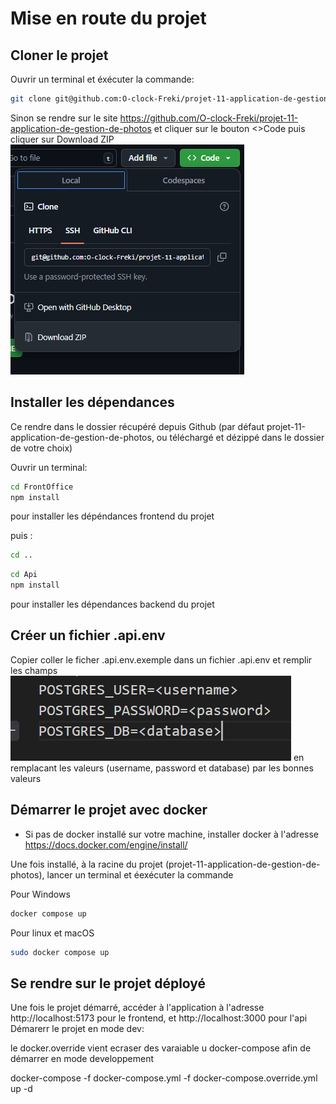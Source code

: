 # Mise en route du projet

## Cloner le projet

Ouvrir un terminal et éxécuter la commande:
``` bash 
git clone git@github.com:O-clock-Freki/projet-11-application-de-gestion-de-photos.git
```
Sinon se rendre sur le site https://github.com/O-clock-Freki/projet-11-application-de-gestion-de-photos et cliquer 
sur le bouton <>Code puis cliquer sur
Download ZIP
![alt text](image.png)

## Installer les dépendances

Ce rendre dans le dossier récupéré depuis Github (par défaut projet-11-application-de-gestion-de-photos, ou téléchargé et dézippé dans le dossier de votre choix)

Ouvrir un terminal:
``` bash
cd FrontOffice
npm install
```
pour installer les dépéndances frontend du projet

puis :
``` bash
cd ..
```
``` bash
cd Api
npm install
```
pour installer les dépendances backend du projet

## Créer un fichier .api.env
Copier coller le ficher .api.env.exemple dans un fichier .api.env et remplir les champs
![alt text](image-1.png) en remplacant les valeurs (username, password et database) par les bonnes valeurs

## Démarrer le projet avec docker 

* Si pas de docker installé sur votre machine, installer docker à l'adresse https://docs.docker.com/engine/install/

Une fois installé, à la racine du projet (projet-11-application-de-gestion-de-photos), lancer un terminal et éexécuter la commande 

Pour Windows
``` bash
docker compose up
``` 


Pour linux et macOS

``` bash
sudo docker compose up
``` 



## Se rendre sur le projet déployé

Une fois le projet démarré, accéder à l'application à l'adresse http://localhost:5173 pour le frontend, et http://localhost:3000 pour l'api Démarerr le projet en mode dev: 
 
 le docker.override vient ecraser des varaiable u docker-compose  afin de démarrer en mode developpement
 
 docker-compose -f docker-compose.yml -f docker-compose.override.yml up -d